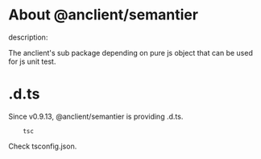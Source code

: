 # About @anclient/semantier

 description:

 The anclient's sub package depending on pure js object that can be used for js unit test.

# .d.ts

Since v0.9.13, @anclient/semantier is providing .d.ts.

```
    tsc
```

Check tsconfig.json.